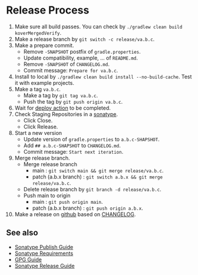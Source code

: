 # Release Process

1. Make sure all build passes. You can check by `./gradlew clean build koverMergedVerify`.
2. Make a release branch by `git switch -c release/va.b.c`.
3. Make a prepare commit.
   - Remove `-SNAPSHOT` postfix of `gradle.properties`.
   - Update compatibility, example, ... of `README.md`.
   - Remove `-SNAPSHOT` of `CHANGELOG.md`.
   - Commit message: `Prepare for va.b.c`.
4. Install to local by `./gradlew clean build install --no-build-cache`. Test it with example projects.
5. Make a tag `va.b.c`.
   - Make a tag by `git tag va.b.c`.
   - Push the tag by `git push origin va.b.c`.
6. Wait for [deploy action](https://github.com/naver/spring-batch-plus/actions/workflows/deploy.yml) to be completed.
7. Check Staging Repositories in a [sonatype](https://oss.sonatype.org/).
   - Click Close.
   - Click Release.
8. Start a new version
   - Update version of `gradle.properties` to `a.b.c-SHAPSHOT`.
   - Add `## a.b.c-SHAPSHOT` to `CHANGELOG.md`.
   - Commit message: `Start next iteration`.
9. Merge release branch.
   - Merge release branch
      - main : `git switch main && git merge release/va.b.c`.
      - patch (a.b.x branch) : `git switch a.b.x && git merge release/va.b.c`.
   - Delete release branch by `git branch -d release/va.b.c`.
   - Push main to origin
      - main : `git push origin main`.
      - patch (a.b.x branch) : `git push origin a.b.x`.
10. Make a release on [github](https://github.com/naver/spring-batch-plus/releases) based on [CHANGELOG](./CHANGELOG.md).

## See also

- [Sonatype Publish Guide](https://central.sonatype.org/publish/publish-guide/)
- [Sonatype Requirements](https://central.sonatype.org/publish/requirements/)
- [GPG Guide](https://central.sonatype.org/publish/requirements/gpg/)
- [Sonatype Release Guide](https://central.sonatype.org/publish/release/)
